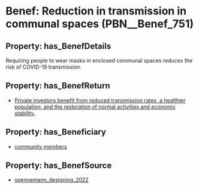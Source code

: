 # Benef: __Reduction in transmission in communal spaces__ (PBN__Benef_751)

## Property: has_BenefDetails

Requiring people to wear masks in enclosed communal spaces reduces the risk of COVID-19 transmission.

## Property: has_BenefReturn

* [Private investors benefit from reduced transmission rates, a healthier population, and the restoration of normal activities and economic stability.](../BenefReturn/PBN__BenefReturn_816)

## Property: has_Beneficiary

* [community members](../Stakeholder/PBN__Stakeholder_155)

## Property: has_BenefSource

* [spennemann_designing_2022](../Article/PBN__Article_149)


